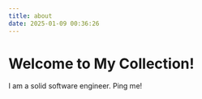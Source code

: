 ```yaml
---
title: about
date: 2025-01-09 00:36:26
---
```


# Welcome to My Collection!

I am a solid software engineer. Ping me!


